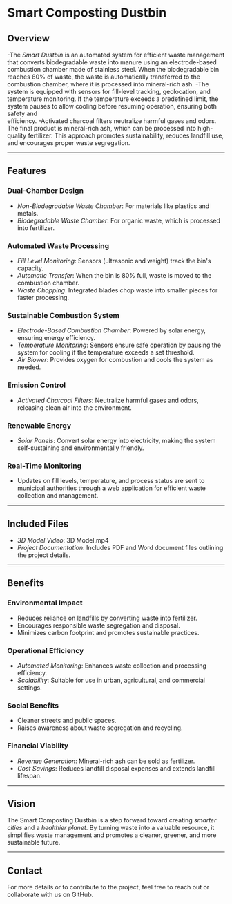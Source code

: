# Smart Composting Dustbin

## Overview
-The *Smart Dustbin* is an automated system for efficient waste management that converts biodegradable waste into manure using an electrode-based combustion chamber made of stainless steel. When the biodegradable bin reaches 80% of 
 waste, the waste is automatically transferred to the combustion chamber, where it is processed into mineral-rich ash.
-The system is equipped with sensors for fill-level tracking, geolocation, and temperature monitoring. If the temperature exceeds a predefined limit, the system pauses to allow cooling before resuming operation, ensuring both safety and  
 efficiency. 
-Activated charcoal filters neutralize harmful gases and odors. The final product is mineral-rich ash, which can be processed into high-quality fertilizer. This approach promotes sustainability, reduces landfill use, and encourages 
 proper waste segregation.

---

## Features

### Dual-Chamber Design
- *Non-Biodegradable Waste Chamber*: For materials like plastics and metals.
- *Biodegradable Waste Chamber*: For organic waste, which is processed into fertilizer.

### Automated Waste Processing
- *Fill Level Monitoring*: Sensors (ultrasonic and weight) track the bin's capacity.
- *Automatic Transfer*: When the bin is 80% full, waste is moved to the combustion chamber.
- *Waste Chopping*: Integrated blades chop waste into smaller pieces for faster processing.

### Sustainable Combustion System
- *Electrode-Based Combustion Chamber*: Powered by solar energy, ensuring energy efficiency.
- *Temperature Monitoring*: Sensors ensure safe operation by pausing the system for cooling if the temperature exceeds a set threshold.
- *Air Blower*: Provides oxygen for combustion and cools the system as needed.

### Emission Control
- *Activated Charcoal Filters*: Neutralize harmful gases and odors, releasing clean air into the environment.

### Renewable Energy
- *Solar Panels*: Convert solar energy into electricity, making the system self-sustaining and environmentally friendly.

### Real-Time Monitoring
- Updates on fill levels, temperature, and process status are sent to municipal authorities through a web application for efficient waste collection and management.

---

## Included Files
- *3D Model Video*: 3D Model.mp4
- *Project Documentation*: Includes PDF and Word document files outlining the project details.

---

## Benefits

### Environmental Impact
- Reduces reliance on landfills by converting waste into fertilizer.
- Encourages responsible waste segregation and disposal.
- Minimizes carbon footprint and promotes sustainable practices.

### Operational Efficiency
- *Automated Monitoring*: Enhances waste collection and processing efficiency.
- *Scalability*: Suitable for use in urban, agricultural, and commercial settings.

### Social Benefits
- Cleaner streets and public spaces.
- Raises awareness about waste segregation and recycling.

### Financial Viability
- *Revenue Generation*: Mineral-rich ash can be sold as fertilizer.
- *Cost Savings*: Reduces landfill disposal expenses and extends landfill lifespan.

---

## Vision
The Smart Composting Dustbin is a step forward toward creating *smarter cities* and a *healthier planet*. By turning waste into a valuable resource, it simplifies waste management and promotes a cleaner, greener, and more sustainable future.

---

## Contact
For more details or to contribute to the project, feel free to reach out or collaborate with us on GitHub.
